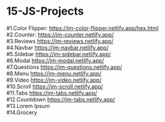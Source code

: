 # 15-JS-Projects
#1.Color Flipper: https://jm-color-flipper.netlify.app/hex.html \
#2.Counter: https://jm-counter.netlify.app/ \
#3.Reviews https://jm-reviews.netlify.app/ \
#4.Navbar https://jm-navbar.netlify.app/  \
#5.Sidebar https://jm-sidebar.netlify.app/ \
#6.Modal https://jm-modal.netlify.app/ \
#7.Questions https://jm-questions.netlify.app/ \
#8.Menu https://jm-menu.netlify.app/ \
#9.Video https://jm-video.netlify.app/ \
#10.Scroll https://jm-scroll.netlify.app/ \
#11.Tabs https://jm-tabs.netlify.app/ \
#12.Countdown https://jm-tabs.netlify.app/ \
#13.Lorem Ipsum \
#14.Grocery

